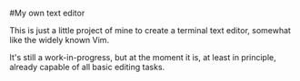#My own text editor

This is just a little project of mine to create a terminal text editor, somewhat like the widely known Vim.

It's still a work-in-progress, but at the moment it is, at least in principle, already capable of all basic editing tasks.
